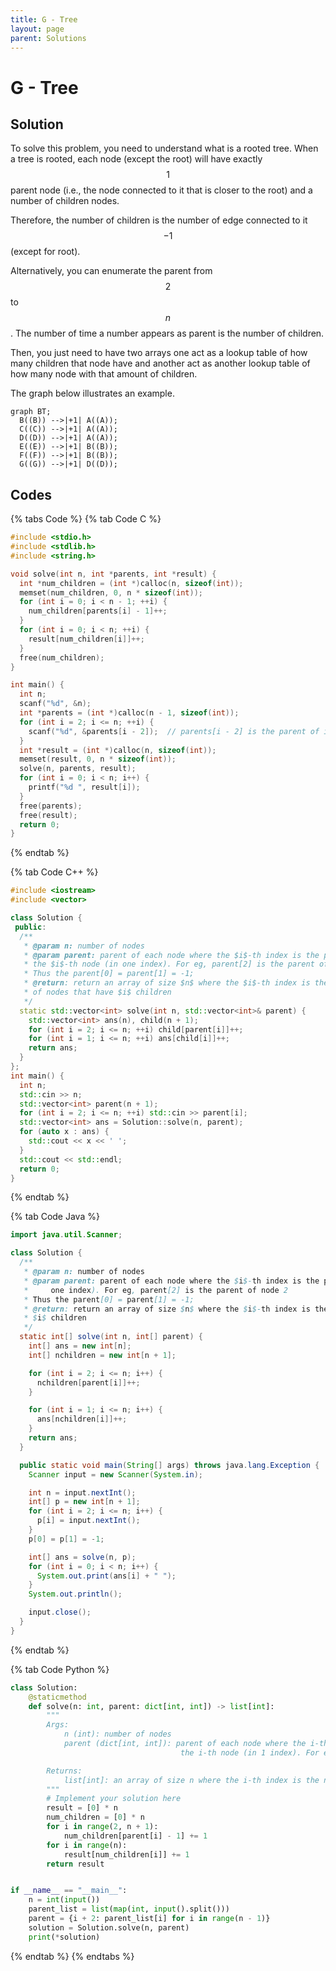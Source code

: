 ```yaml
---
title: G - Tree
layout: page
parent: Solutions
---
```


# G - Tree

## Solution

To solve this problem, you need to understand what is a rooted tree. When a tree is rooted, each node (except the root) will have exactly $$1$$ parent node (i.e., the node connected to it that is closer to the root) and a number of children nodes.

Therefore, the number of children is the number of edge connected to it $$- 1$$ (except for root).

Alternatively, you can enumerate the parent from $$2$$ to $$n$$. The number of time a number appears as parent is the number of children.

Then, you just need to have two arrays one act as a lookup table of how many children that node have and another act as another lookup table of how many node with that amount of children.

The graph below illustrates an example.

```mermaid
graph BT;
  B((B)) -->|+1| A((A));
  C((C)) -->|+1| A((A));
  D((D)) -->|+1| A((A));
  E((E)) -->|+1| B((B));
  F((F)) -->|+1| B((B));
  G((G)) -->|+1| D((D));
```

## Codes

{% tabs Code %}
{% tab Code C %}
```c
#include <stdio.h>
#include <stdlib.h>
#include <string.h>

void solve(int n, int *parents, int *result) {
  int *num_children = (int *)calloc(n, sizeof(int));
  memset(num_children, 0, n * sizeof(int));
  for (int i = 0; i < n - 1; ++i) {
    num_children[parents[i] - 1]++;
  }
  for (int i = 0; i < n; ++i) {
    result[num_children[i]]++;
  }
  free(num_children);
}

int main() {
  int n;
  scanf("%d", &n);
  int *parents = (int *)calloc(n - 1, sizeof(int));
  for (int i = 2; i <= n; ++i) {
    scanf("%d", &parents[i - 2]);  // parents[i - 2] is the parent of i
  }
  int *result = (int *)calloc(n, sizeof(int));
  memset(result, 0, n * sizeof(int));
  solve(n, parents, result);
  for (int i = 0; i < n; i++) {
    printf("%d ", result[i]);
  }
  free(parents);
  free(result);
  return 0;
}
```
{% endtab %}

{% tab Code C++ %}
```cpp
#include <iostream>
#include <vector>

class Solution {
 public:
  /**
   * @param n: number of nodes
   * @param parent: parent of each node where the $i$-th index is the parent of
   * the $i$-th node (in one index). For eg, parent[2] is the parent of node 2
   * Thus the parent[0] = parent[1] = -1;
   * @return: return an array of size $n$ where the $i$-th index is the number
   * of nodes that have $i$ children
   */
  static std::vector<int> solve(int n, std::vector<int>& parent) {
    std::vector<int> ans(n), child(n + 1);
    for (int i = 2; i <= n; ++i) child[parent[i]]++;
    for (int i = 1; i <= n; ++i) ans[child[i]]++;
    return ans;
  }
};
int main() {
  int n;
  std::cin >> n;
  std::vector<int> parent(n + 1);
  for (int i = 2; i <= n; ++i) std::cin >> parent[i];
  std::vector<int> ans = Solution::solve(n, parent);
  for (auto x : ans) {
    std::cout << x << ' ';
  }
  std::cout << std::endl;
  return 0;
}
```
{% endtab %}

{% tab Code Java %}
```java
import java.util.Scanner;

class Solution {
  /**
   * @param n: number of nodes
   * @param parent: parent of each node where the $i$-th index is the parent of the $i$-th node (in
   *     one index). For eg, parent[2] is the parent of node 2
   * Thus the parent[0] = parent[1] = -1;
   * @return: return an array of size $n$ where the $i$-th index is the number of nodes that have
   * $i$ children
   */
  static int[] solve(int n, int[] parent) {
    int[] ans = new int[n];
    int[] nchildren = new int[n + 1];

    for (int i = 2; i <= n; i++) {
      nchildren[parent[i]]++;
    }

    for (int i = 1; i <= n; i++) {
      ans[nchildren[i]]++;
    }
    return ans;
  }

  public static void main(String[] args) throws java.lang.Exception {
    Scanner input = new Scanner(System.in);

    int n = input.nextInt();
    int[] p = new int[n + 1];
    for (int i = 2; i <= n; i++) {
      p[i] = input.nextInt();
    }
    p[0] = p[1] = -1;

    int[] ans = solve(n, p);
    for (int i = 0; i < n; i++) {
      System.out.print(ans[i] + " ");
    }
    System.out.println();

    input.close();
  }
}
```
{% endtab %}

{% tab Code Python %}
```python
class Solution:
    @staticmethod
    def solve(n: int, parent: dict[int, int]) -> list[int]:
        """
        Args:
            n (int): number of nodes
            parent (dict[int, int]): parent of each node where the i-th index is the parent of
                                      the i-th node (in 1 index). For example, parent[2] is the parent of node 2.

        Returns:
            list[int]: an array of size n where the i-th index is the number of nodes that have i children
        """
        # Implement your solution here
        result = [0] * n
        num_children = [0] * n
        for i in range(2, n + 1):
            num_children[parent[i] - 1] += 1
        for i in range(n):
            result[num_children[i]] += 1
        return result


if __name__ == "__main__":
    n = int(input())
    parent_list = list(map(int, input().split()))
    parent = {i + 2: parent_list[i] for i in range(n - 1)}
    solution = Solution.solve(n, parent)
    print(*solution)
```
{% endtab %}
{% endtabs %}
